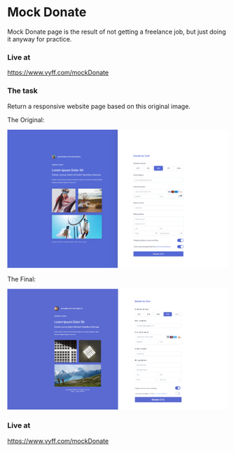 # Mock Donate

Mock Donate page is the result of not getting a freelance job, but just doing it anyway for practice.

### Live at

https://www.vyff.com/mockDonate

### The task

Return a responsive website page based on this original image.

The Original:

<img src="public/Original.png" alt="Original donate page design" width="600">

The Final:

<img src="public/Final.png" alt="Final donate page design" width="600">

### Live at

https://www.vyff.com/mockDonate
